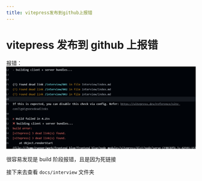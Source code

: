```yaml
---
title: vitepress发布到github上报错
---
```


# vitepress 发布到 github 上报错

报错：
![报错信息](./imgs/001_vite_error.png)

很容易发现是 build 阶段报错，且是因为死链接

接下来去查看 `docs/interview` 文件夹
